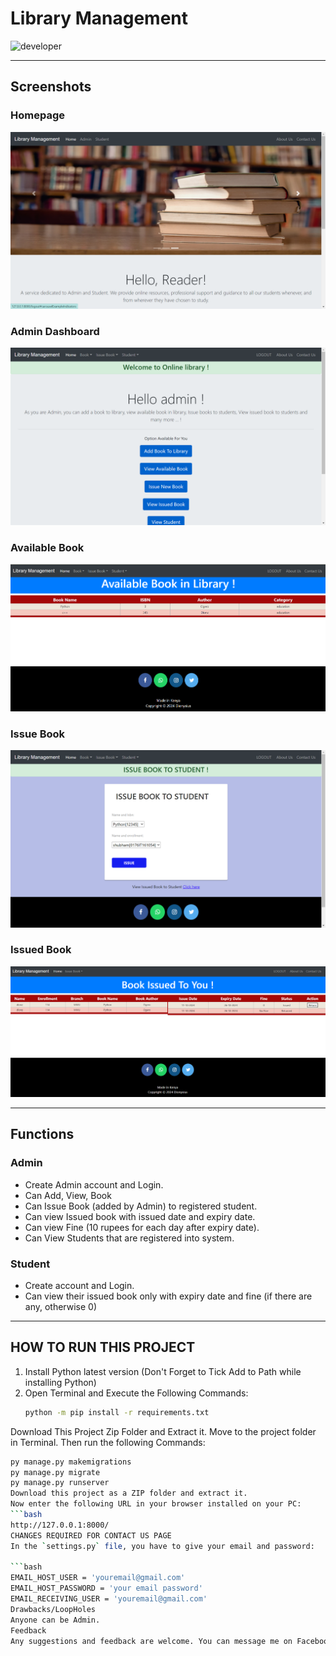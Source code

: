 # Library Management 
![developer](https://img.shields.io/badge/Developed%20By%20%3A-Dionysius%20Ogero-red)

---

## Screenshots 

### Homepage 
![homepage snap](https://raw.githubusercontent.com/DeveloperDionz/librarymanagement/main/static/screenshots/homepage.png)

### Admin Dashboard 
![dashboard snap](https://raw.githubusercontent.com/DeveloperDionz/librarymanagement/main/static/screenshots/adminhomepage.png)

### Available Book 
![invoice snap](https://raw.githubusercontent.com/DeveloperDionz/librarymanagement/main/static/screenshots/availablebook.png)


### Issue Book 
![issue book snap](https://raw.githubusercontent.com/DeveloperDionz/librarymanagement/main/static/screenshots/issuebook.png)

### Issued Book 
![issued book snap](https://raw.githubusercontent.com/DeveloperDionz/librarymanagement/main/static/screenshots/bookissued.png)

---

## Functions 

### Admin 
- Create Admin account and Login. 
- Can Add, View, Book 
- Can Issue Book (added by Admin) to registered student. 
- Can view Issued book with issued date and expiry date. 
- Can view Fine (10 rupees for each day after expiry date). 
- Can View Students that are registered into system.  

### Student 
- Create account and Login. 
- Can view their issued book only with expiry date and fine (if there are any, otherwise 0) 

---

## HOW TO RUN THIS PROJECT 
1. Install Python latest version (Don't Forget to Tick Add to Path while installing Python)
2. Open Terminal and Execute the Following Commands:
   ```bash
   python -m pip install -r requirements.txt
Download This Project Zip Folder and Extract it.
Move to the project folder in Terminal. Then run the following Commands:
 ```bash
 py manage.py makemigrations
 py manage.py migrate
 py manage.py runserver
Download this project as a ZIP folder and extract it.
Now enter the following URL in your browser installed on your PC:
 ```bash
 http://127.0.0.1:8000/
CHANGES REQUIRED FOR CONTACT US PAGE
In the `settings.py` file, you have to give your email and password:

 ```bash
 EMAIL_HOST_USER = 'youremail@gmail.com'
 EMAIL_HOST_PASSWORD = 'your email password'
 EMAIL_RECEIVING_USER = 'youremail@gmail.com'
Drawbacks/LoopHoles
Anyone can be Admin.
Feedback
Any suggestions and feedback are welcome. You can message me on Facebook
